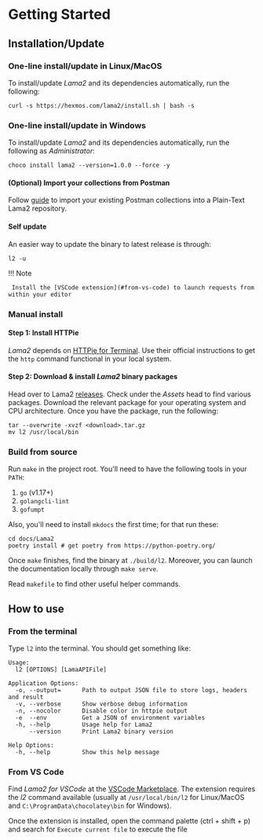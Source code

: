 # Getting Started

## Installation/Update

### One-line install/update in Linux/MacOS

To install/update *Lama2* and its dependencies automatically, run the following:

```
curl -s https://hexmos.com/lama2/install.sh | bash -s
```

### One-line install/update in Windows

To install/update *Lama2* and its dependencies automatically, run the following as *Administrator*:

```
choco install lama2 --version=1.0.0 --force -y
```

#### (Optional) Import your collections from Postman

Follow [guide](./postman.md)
 to import your existing Postman collections into a Plain-Text
 Lama2 repository.

#### Self update

An easier way to update the binary to latest release is through:

```
l2 -u
```

!!! Note

     Install the [VSCode extension](#from-vs-code) to launch requests from within your editor


### Manual install

#### Step 1: Install HTTPie

*Lama2* depends on [HTTPie for Terminal](https://httpie.io/cli). Use
their official instructions to get the `http` command functional in
your local system. 

#### Step 2: Download & install *Lama2* binary packages

Head over to Lama2 [releases](https://github.com/HexmosTech/Lama2/releases). Check under
the *Assets* head to find various packages. Download the relevant package for your 
operating system and CPU architecture. Once you have the package, run the following:

```
tar --overwrite -xvzf <download>.tar.gz
mv l2 /usr/local/bin
```

### Build from source

Run `make` in the project root. You'll need to have the following tools in your `PATH`:

1. `go` (v1.17+)
1. `golangcli-lint`
1. `gofumpt`

Also, you'll need to install `mkdocs` the first time; for that run these:

```
cd docs/Lama2
poetry install # get poetry from https://python-poetry.org/
```

Once `make` finishes, find the binary at `./build/l2`. Moreover,
you can launch the documentation locally through `make serve`.

Read `makefile` to find other useful helper commands.

## How to use

### From the terminal

Type `l2` into the terminal. You should get something like:

```
Usage:
  l2 [OPTIONS] [LamaAPIFile]

Application Options:
  -o, --output=      Path to output JSON file to store logs, headers and result
  -v, --verbose      Show verbose debug information
  -n, --nocolor      Disable color in httpie output
  -e  --env          Get a JSON of environment variables
  -h, --help         Usage help for Lama2
      --version      Print Lama2 binary version

Help Options:
  -h, --help         Show this help message
```

### From VS Code

Find *Lama2 for VSCode* at the [VSCode Marketplace](https://marketplace.visualstudio.com/items?itemName=hexmos.Lama2). The extension requires the *l2* command available (usually at `/usr/local/bin/l2` for Linux/MacOS and `C:\ProgramData\chocolatey\bin` for Windows).

Once the extension is installed, open the command palette (ctrl + shift + p) and search for `Execute current file` to execute the file